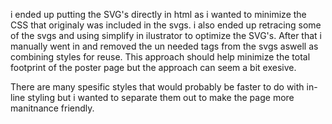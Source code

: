 i ended up putting the SVG's directly in html as i wanted to minimize the CSS that originaly was included in the svgs.
i also ended up retracing some of the svgs and using simplify in ilustrator to optimize the SVG's.
After that i manually went in and removed the un needed tags from the svgs aswell as combining styles for reuse.
This approach should help minimize the total footprint of the poster page but the approach can seem a bit exesive.

There are many spesific styles that would probably be faster to do with in-line styling but i wanted to separate them out
to make the page more manitnance friendly. 